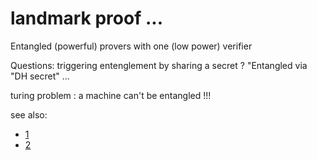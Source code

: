 # landmark proof ...


Entangled (powerful) provers with one (low power) verifier

Questions: triggering entenglement by sharing a secret ?
"Entangled via "DH secret" ...

turing problem : a machine can't be entangled !!!


see also:
- [1](http://127.0.0.1:8046/ipfs/QmX58N44U7PbRaY4KGSSLLEGg1sknh8BVJoxKHyZpKFpAV/2020's%20Biggest%20Breakthroughs%20in%20Math%20and%20Computer%20Science-HL7DEkXV_60.mkv)
- [2](https://www.quantamagazine.org/landmark-computer-science-proof-cascades-through-physics-and-math-20200304/)
